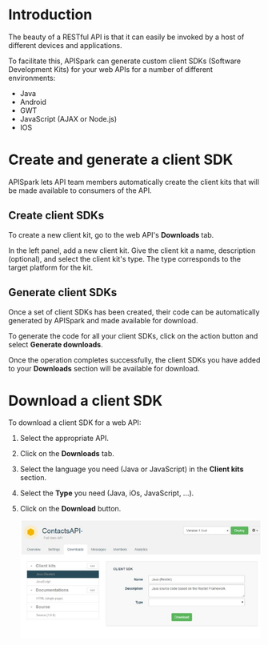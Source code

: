 
# Introduction

The beauty of a RESTful API is that it can easily be invoked by a host of different devices and applications.

To facilitate this, APISpark can generate custom client SDKs (Software Development Kits) for your web APIs for a number of different environments:

- Java
- Android
- GWT
- JavaScript (AJAX or Node.js)
- IOS

# Create and generate a client SDK

APISpark lets API team members automatically create the client kits that will be made available to consumers of the API.

## Create client SDKs

To create a new client kit, go to the web API's **Downloads** tab.

In the left panel, add a new client kit. Give the client kit a name, description (optional), and select the client kit's type. The type corresponds to the target platform for the kit.

## Generate client SDKs

Once a set of client SDKs has been created, their code can be automatically generated by APISpark and made available for download.

To generate the code for all your client SDKs, click on the action button and select **Generate downloads**.

Once the operation completes successfully, the client SDKs you have added to your **Downloads** section will be available for download.

# Download a client SDK

To download a client SDK for a web API:

1. Select the appropriate API.
2. Click on the **Downloads** tab.
3. Select the language you need (Java or JavaScript) in the **Client kits** section.
4. Select the **Type** you need (Java, iOs, JavaScript, ...).
5. Click on the **Download** button.

	![Download button](images/01.jpg "Download button")
